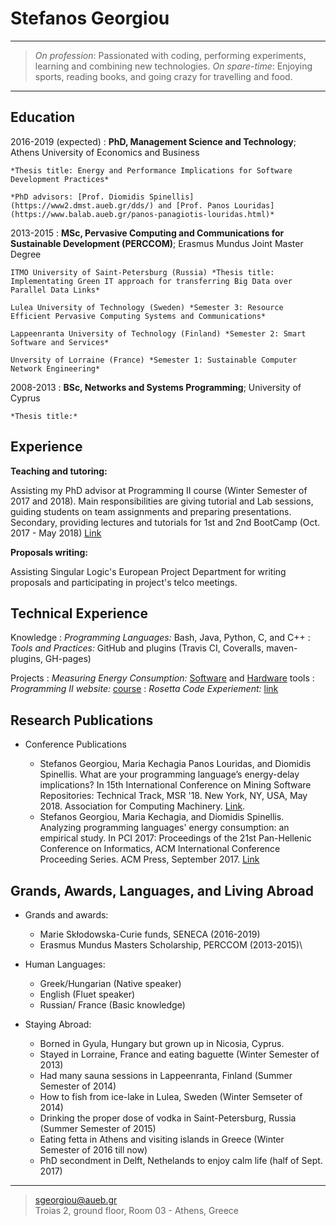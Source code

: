 Stefanos Georgiou
=================

----

>  *On profession*: Passionated with coding, performing experiments, learning and combining new technologies.
>  *On spare-time*: Enjoying sports, reading books, and going crazy for travelling and food.

----

Education
---------

2016-2019 (expected)
:   **PhD, Management Science and Technology**; Athens University of Economics and Business

    *Thesis title: Energy and Performance Implications for Software Development Practices*
 
    *PhD advisors: [Prof. Diomidis Spinellis](https://www2.dmst.aueb.gr/dds/) and [Prof. Panos Louridas](https://www.balab.aueb.gr/panos-panagiotis-louridas.html)*

2013-2015
:   **MSc, Pervasive Computing and Communications for Sustainable Development (PERCCOM)**; Erasmus Mundus Joint Master Degree 
      
	ITMO University of Saint-Petersburg (Russia) *Thesis title: Implementating Green IT approach for transferring Big Data over Parallel Data Links*
	
	Lulea University of Technology (Sweden) *Semester 3: Resource Efficient Pervasive Computing Systems and Communications*	
	
	Lappeenranta University of Technology (Finland) *Semester 2: Smart Software and Services*
	
	Unversity of Lorraine (France) *Semester 1: Sustainable Computer Network Engineering*


2008-2013
:   **BSc, Networks and Systems Programming**; University of Cyprus 

    *Thesis title:*


Experience
----------

**Teaching and tutoring:**

Assisting my PhD advisor at Programming II course (Winter Semester of 2017 and 2018). 
Main responsibilities are giving tutorial and Lab sessions, guiding students on team assignments and preparing presentations.
Secondary, providing lectures and tutorials for 1st and 2nd BootCamp (Oct. 2017 - May 2018) [Link](https://github.com/codeandwork/courses)
  
**Proposals writing:**

Assisting Singular Logic's European Project Department for writing proposals and participating in project's telco meetings.


Technical Experience
--------------------

Knowledge
:   *Programming Languages:* Bash, Java, Python, C, and C++
:   *Tools and Practices:* GitHub and plugins (Travis CI, Coveralls, maven-plugins, GH-pages)
 
Projects
: *Measuring Energy Consumption:* [Software](https://github.com/stefanos1316/SEMTs_Comparisson) and [Hardware](https://stefanos1316.github.io/courses/tools/measuring_energy_consumption_direct_approach-p.html#/) tools
: *Programming II website:* [course](https://github.com/stefanos1316/courses)
: *Rosetta Code Experiement:* [link](https://github.com/stefanos1316/Rosetta_Code_Research_MSR)


Research Publications
---------------------

* Conference Publications
   
     * Stefanos Georgiou, Maria Kechagia Panos Louridas, and Diomidis Spinellis. What are your programming language’s energy-delay implications? In 15th International Conference on Mining Software Repositories: Technical Track, MSR '18. New York, NY, USA, May 2018. Association for Computing Machinery. [Link](../publications/conferences/GKLS18.pdf).
     * Stefanos Georgiou, Maria Kechagia, and Diomidis Spinellis. Analyzing programming languages' energy consumption: an empirical study. In PCI 2017: Proceedings of the 21st Pan-Hellenic Conference on Informatics, ACM International Conference Proceeding Series. ACM Press, September 2017. [Link](../publications/conferences/GKS17.pdf)


Grands, Awards, Languages, and Living Abroad
---------------------------

* Grands and awards:

     * Marie Skłodowska-Curie funds, SENECA (2016-2019)
     * Erasmus Mundus Masters Scholarship, PERCCOM (2013-2015)\


* Human Languages:

     * Greek/Hungarian (Native speaker)
     * English (Fluet speaker)
     * Russian/ France (Basic knowledge)


* Staying Abroad:

    * Borned in Gyula, Hungary but grown up in Nicosia, Cyprus.
    * Stayed in Lorraine, France and eating baguette (Winter Semester of 2013) 
    * Had many sauna sessions in Lappeenranta, Finland (Summer Semester of 2014)
    * How to fish from ice-lake in Lulea, Sweden (Winter Semseter of 2014)
    * Drinking the proper dose of vodka in Saint-Petersburg, Russia (Summer Semester of 2015)
    * Eating fetta in Athens and visiting islands in Greece (Winter Semester of 2016 till now) 
    * PhD secondment in Delft, Nethelands to enjoy calm life (half of Sept. 2017)

----

> <sgeorgiou@aueb.gr>\
> Troias 2, ground floor, Room 03 - Athens, Greece
